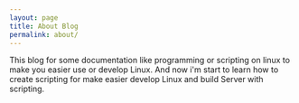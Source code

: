 ```yaml
---
layout: page
title: About Blog
permalink: about/
---
```


This blog for some documentation like programming or scripting on linux to make you easier use or develop Linux. And now i'm start to learn how to create scripting for make easier develop Linux and build Server with scripting.
